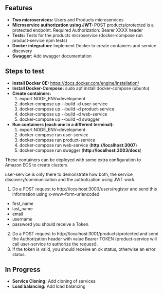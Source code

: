## Features
- **Two microservices:** Users and Products microservices
- **Microservice authorization using JWT:** POST products/protected is a protected endpoint. Required Authorization: Bearer XXXX header
- **Tests:** Tests for the products microservice (docker-compose run product-service npm tests)
- **Docker integration:** Implement Docker to create containers and service discovery
- **Swagger:** Add swagger documentation

## Steps to test
- **Install Docker CE:** https://docs.docker.com/engine/installation/
- **Install Docker-Compose:** sudo apt install docker-compose (ubuntu)
- **Create containers:**
    1. export NODE_ENV=development
    2. docker-compose up --build -d user-service
    3. docker-compose up --build -d product-service
    4. docker-compose up --build -d web-service
    5. docker-compose up --build -d swagger
- **Run containers (each one in a different terminal):**
    1. export NODE_ENV=development
    2. docker-compose run user-service
    3. docker-compose run product-service
    4. docker-compose run web-service (**http://localhost:3007**)
    5. docker-compose run swagger (**http://localhost:3003/docs**)

These containers can be deployed with some extra configuration to Amazon ECS to create clusters.

user-service is only there to demonstrate how both, the service discovery/communication and the authotization using JWT work.
1. Do a POST request to http://localhost:3000/users/register and send this information using x-www-form-urlencoded
 - first_name
 - last_name
 - email
 - username
 - password
you should receive a Token.
2. Do a POST request to http://localhost:3001/products/protected and send the Authorization header with value Bearer TOKEN (product-service will call user-service to authorize the request).
3. If the token is valid, you should receive an ok status, otherwise an error status.

## In Progress
- **Service Cloning:** Add cloning of services
- **Load balancing:** Add load balancing